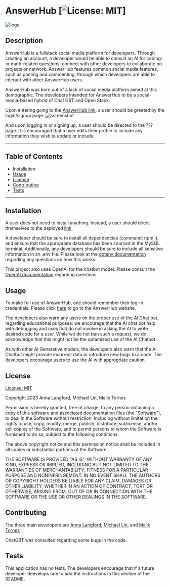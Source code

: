 # AnswerHub [![License: MIT](https://img.shields.io/badge/License-MIT-yellow.svg)]
![logo](https://user-images.githubusercontent.com/119153047/227354294-2b685fc4-fb8d-4fca-9136-53b77392210e.JPG)

## Description

AnswerHub is a fullstack social media platform for developers. Through creating an account, a developer would be able to consult an AI for coding- or math-related questions, connect with other developers to collaborate on projects or network. AnswerHub features common social media features, such as posting and commenting, through which developers are able to interact with other AnswerHub users.

AnswerHub was born out of a lack of social media platform aimed at this demographic. The developers intended for AnswerHub to be a social-media-based hybrid of Chat GBT and Open Stack. 

Upon entering going to the [AnswerHub link](), a user should be greeted by the login/signup page: ![screenshot]()

And upon logging in or signing up, a user should be directed to the ??? page. It is encouraged that a user edits their profile to include any information they wish to update or include. 

---
## Table of Contents

  - [Installation](#installation)
  - [Usage](#usage)
  - [License](#license) 
  - [Contributing](#contributing)
  - [Tests](#tests)
---

## Installation

A user does not need to install anything. Instead, a user should direct themselves to the deployed [link](). 

A developer should be sure to install all dependencies (command: npm i), and ensure that the appropriate database has been sourced in the MySQL terminal. Additionally, any developers should be sure to include all sensitive information in an .env file. Please look at the [dotenv documentation](https://www.npmjs.com/package/dotenv) regarding any questions on how this works.

This project also uses OpenAI for the chatbot model. Please consult the [OpenAI documentation]() regarding questions. 

## Usage

To make full use of AnswerHub, one should remember their log-in credentials. Please click [here]() to go to the AnswerHub website. 

The developers also warn any users on the proper use of the AI Chat bot, regarding educational purposes: we encourage that the AI chat bot help with debugging and uses that do not involve in asking the AI to write desired code for a user. While we do not ban such a request, we do acknowledge that this might not be the optamized use of the AI Chatbot. 

As with other AI Generative models, the developers also warn that the AI Chatbot might provide incorrect data or introduce new bugs to a code. The developers encourage users to use the AI with appropriate caution. 

## License
  
  [License: MIT](https://opensource.org/licenses/MIT)
  
  Copyright 2023 Anna Langford, MIchael Lin, Malik Tornes
  
  Permission is hereby granted, free of charge, to any person obtaining a copy of this software and associated documentation files (the "Software"), to deal in the Software without restriction, including without limitation the rights to use, copy, modify, merge, publish, distribute, sublicense, and/or sell copies of the Software, and to permit persons to whom the Software is furnished to do so, subject to the following conditions:
  
  The above copyright notice and this permission notice shall be included in all copies or substantial portions of the Software.
  
  THE SOFTWARE IS PROVIDED "AS IS", WITHOUT WARRANTY OF ANY KIND, EXPRESS OR IMPLIED, INCLUDING BUT NOT LIMITED TO THE WARRANTIES OF MERCHANTABILITY, FITNESS FOR A PARTICULAR PURPOSE AND NONINFRINGEMENT. IN NO EVENT SHALL THE AUTHORS OR COPYRIGHT HOLDERS BE LIABLE FOR ANY CLAIM, DAMAGES OR OTHER LIABILITY, WHETHER IN AN ACTION OF CONTRACT, TORT OR OTHERWISE, ARISING FROM, OUT OF OR IN CONNECTION WITH THE SOFTWARE OR THE USE OR OTHER DEALINGS IN THE SOFTWARE.

  ## Contributing

  The three main developers are [Anna Langford](https://github.com/Anna-dxj), [Michael Lin](https://github.com/Michaelx626), and [Malik Tornes](https://github.com/malikdreamy)

  ChatGBT was consulted regarding some bugs in the code. 

  ## Tests

  This application has no tests. The developers encourage that if a future developer deevelops one to add the instructions in this section of the README. 


